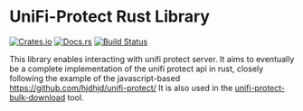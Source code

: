 # UniFi-Protect Rust Library

[![Crates.io](https://img.shields.io/crates/v/unifi-protect.svg)](https://crates.io/crates/unifi-protect)
[![Docs.rs](https://docs.rs/unifi-protect/badge.svg)](https://docs.rs/unifi-protect)
[![Build Status](https://travis-ci.org/xlfpx/unifi-protect-rust.svg?branch=main)](https://travis-ci.org/xlfpx/unifi-protect-rust)

This library enables interacting with unifi protect server.
It aims to eventually be a complete implementation of the unifi protect api in rust, closely following the example of the javascript-based  https://github.com/hjdhjd/unifi-protect/
It is also used in the [unifi-protect-bulk-download](https://github.com/xlfpx/unifi-protect-bulk-download) tool.